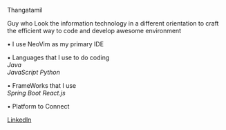 Thangatamil

Guy who Look the information technology in a different orientation to craft the efficient way to code and develop awesome environment

• I use NeoVim as my primary IDE

• Languages that I use to do coding                                                                                                                                                                           
    *Java*                                                                                                                                                                                                    
    *JavaScript*                                                                                                                                                                                                    *Python*                                                                                                                                   

• FrameWorks that I use                                                                                                                                                                                         
    *Spring Boot*                                                                                                                                                                                                   *React.js*

• Platform to Connect

[LinkedIn](https://www.linkedin.com/in/thangatamil-a-794a632a3/)
